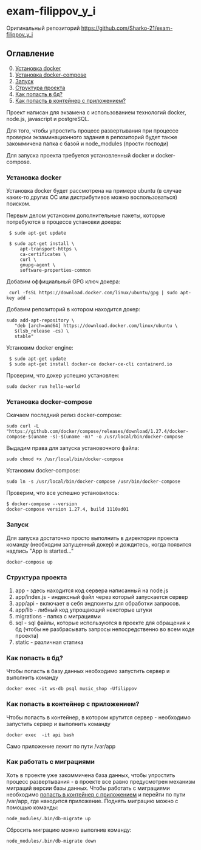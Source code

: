 # exam-filippov_y_i

Оригинальный репозиторий https://github.com/Sharko-21/exam-filippov_y_i

## Оглавление
0. [Установка docker](#Установка-docker)
1. [Установка docker-compose](#Установка-docker-compose) 
1. [Запуск](#Запуск) 
2. [Структура проекта](#Структура-проекта)
3. [Как попасть в бд?](#Как-попасть-в-бд)
3. [Как попасть в контейнер с приложением?](#Как-попасть-в-контейнер-с-приложением)

Проект написан для экзамена с использованием технологий docker, node.js, javascript и postgreSQL.

Для того, чтобы упростить процесс развертывания при процессе проверки экзаминационного задания в репозиторий будет также закоммичена папка с базой и node_modules (прости господи)

Для запуска проекта требуется установленный docker и docker-compose. 

### Установка docker 
Установка docker будет рассмотрена на примере ubuntu (в случае каких-то других ОС или дистрибутивов можно воспользоваться) поиском.

 Первым делом установим дополнительные пакеты, которые потребуются в процессе установки докера:

     $ sudo apt-get update
     
     $ sudo apt-get install \
         apt-transport-https \
         ca-certificates \
         curl \
         gnupg-agent \
         software-properties-common
         
Добавим оффициальный GPG ключ докера:      

     curl -fsSL https://download.docker.com/linux/ubuntu/gpg | sudo apt-key add -
        
Добавим репозиторий в котором находится докер:

    sudo add-apt-repository \
       "deb [arch=amd64] https://download.docker.com/linux/ubuntu \
       $(lsb_release -cs) \
       stable"
       
Установим docker engine:

     $ sudo apt-get update
     $ sudo apt-get install docker-ce docker-ce-cli containerd.io
     
Проверим, что докер успешно установлен:

    sudo docker run hello-world
    
### Установка docker-compose
Скачаем последний релиз docker-compose:

    sudo curl -L "https://github.com/docker/compose/releases/download/1.27.4/docker-compose-$(uname -s)-$(uname -m)" -o /usr/local/bin/docker-compose
    
Выдадим права для запуска установочного файла:
    
    sudo chmod +x /usr/local/bin/docker-compose
    
Установим docker-compose:
    
    sudo ln -s /usr/local/bin/docker-compose /usr/bin/docker-compose
    
Проверим, что все успешно установилось:

    $ docker-compose --version
    docker-compose version 1.27.4, build 1110ad01

### Запуск
Для запуска достаточно просто выполнить в директории проекта команду (необходим запущенный докер) и дождитесь, когда появится надпись "App is started..."

    docker-compose up

### Структура проекта
1. app - здесь находится код сервера написанный на node.js
2. app/index.js - индексный файл через который запускается сервер
3. app/api - включает в себя эндпоинты для обработки запросов.
4. app/lib - либный код упрощающий некоторые штуки
5. migrations - папка с миграциями
6. sql - sql файлы, которые используются в проекте для обращения к бд (чтобы не разбрасывать запросы непосредственно во всем коде проекта)
7. static - различная статика

### Как попасть в бд?
Чтобы попасть в базу данных необходимо запустить сервер и выполнить команду

    docker exec -it ws-db psql music_shop -Ufilippov
    
### Как попасть в контейнер с приложением?
Чтобы попасть в контейнер, в котором крутится сервер - необходимо запустить сервер и выполнить команду

    docker exec  -it api bash
Само приложение лежит по пути /var/app

### Как работать с миграциями
Хоть в проекте уже закоммичена база данных, чтобы упростить процесс развертывания - в проекте все равно предусмотрен механизм миграций версии базы данных. Чтобы работать с миграциями необходимо 
[попасть в контейнер с приложением](#Как-попасть-в-контейнер-с-приложением) и перейти по пути /var/app, где находится приложение. Поднять миграцию можно с помощью команды:

    node_modules/.bin/db-migrate up
 
 Сбросить миграцию можно выполнив команду:
    
    node_modules/.bin/db-migrate down 